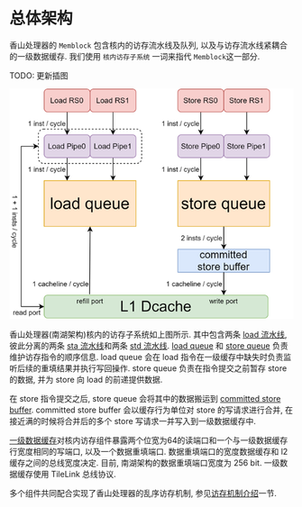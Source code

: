 # 总体架构

香山处理器的 `Memblock` 包含核内的访存流水线及队列, 以及与访存流水线紧耦合的一级数据缓存. 我们使用 `核内访存子系统` 一词来指代 `Memblock`这一部分.

TODO: 更新插图

![整体流水线](docs/figs/memblock/ls-pipe.png)  

香山处理器(南湖架构)核内的访存子系统如上图所示. 其中包含两条 [load 流水线](./fu/load_pipline.md), 彼此分离的两条 [sta 流水线](./fu/store_pipeline.md#Sta-Pipeline)和两条 [std 流水线](./fu/store_pipeline.md#Std-Pipeline). [load queue](.lsq/load_queue.md) 和 [store queue](./lsq/lsq.md) 负责维护访存指令的顺序信息. load queue 会在 load 指令在一级缓存中缺失时负责监听后续的重填结果并执行写回操作. store queue 负责在指令提交之前暂存 store 的数据, 并为 store 向 load 的前递提供数据. 

在 store 指令提交之后, store queue 会将其中的数据搬运到 [committed store buffer](./lsq/committed-store-buffer.md). committed store buffer 会以缓存行为单位对 store 的写请求进行合并, 在接近满的时候将合并后的多个 store 写请求一并写入到一级数据缓存中.

[一级数据缓存](./一级数据缓存.md)对核内访存组件暴露两个位宽为64的读端口和一个与一级数据缓存行宽度相同的写端口, 以及一个数据重填端口. 数据重填端口的宽度数据缓存和 l2 缓存之间的总线宽度决定. 目前, 南湖架构的数据重填端口宽度为 256 bit. 一级数据缓存使用 TileLink 总线协议.

多个组件共同配合实现了香山处理器的乱序访存机制, 参见[访存机制介绍](./mechanism.md)一节.